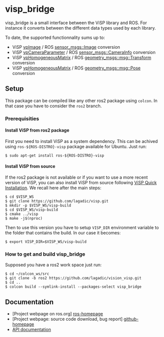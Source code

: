 # visp_bridge

visp_bridge is a small interface between the ViSP library and ROS. For instance it converts between the different data types used by each library.

To date, the supported functionnality sums up to:
 * ViSP [vpImage][visp-doc-homepage] / ROS [sensor_msgs::Image] conversion
 * ViSP [vpCameraParameter][visp-doc-homepage] / ROS [sensor_msgs::CameraInfo] conversion
 * ViSP [vpHomogeneousMatrix][visp-doc-homepage] / ROS [geometry_msgs::msg::Transform] conversion
 * ViSP [vpHomogeneousMatrix][visp-doc-homepage] / ROS [geometry_msgs::msg::Pose] conversion


## Setup

This package can be compiled like any other ros2 package using `colcon`. In that case you have to consider the `ros2` branch.

### Prerequisities

#### Install ViSP from ros2 package

First you need to install ViSP as a system dependency. This can be achived using `ros-${ROS-DISTRO}-visp` package available for Ubuntu. Just run:

	$ sudo apt-get install ros-${ROS-DISTRO}-visp

#### Install ViSP from source

If the ros2 package is not available or if you want to use a more recent version of ViSP, you can also install ViSP from source following [ViSP Quick Installation](https://visp-doc.inria.fr/doxygen/visp-daily/tutorial-install-ubuntu.html#install_ubuntu_quick). We recall here after the main steps:

    $ cd $VISP_WS
    $ git clone https://github.com/lagadic/visp.git
    $ mkdir -p $VISP_WS/visp-build
    $ cd $VISP_WS/visp-build
    $ cmake ../visp
    $ make -j$(nproc)

Then to use this version you have to setup `VISP_DIR` environment variable to the folder that contains the build. In our case it becomes:

	$ export VISP_DIR=$VISP_WS/visp-build

### How to get and build visp_bridge

Supposed you have a ros2 work space just run:

	$ cd ~/colcon_ws/src
	$ git clone -b ros2 https://github.com/lagadic/vision_visp.git
	$ cd ..
	$ colcon build --symlink-install --packages-select visp_bridge

Documentation
-------------

* [Project webpage on ros.org] [ros-homepage]
* [Project webpage: source code download, bug report] [github-homepage]
* [API documentation][api-homepage]


[github-homepage]: https://github.com/lagadic/visp_bridge
[ros-homepage]: http://www.ros.org/wiki/visp_bridge
[api-homepage]: http://ros.org/doc/api/visp_bridge/html/namespacemembers.html
[sensor_msgs::Image]: http://www.ros.org/doc/api/sensor_msgs/html/msg/Image.html|sensor_msgs::Image
[sensor_msgs::CameraInfo]: http://www.ros.org/doc/api/sensor_msgs/html/msg/CameraInfo.html|sensor_msgs::CameraInfo
[geometry_msgs::msg::Transform]: http://www.ros.org/doc/api/geometry_msgs/html/msg/Transform.html|geometry_msgs::msg::Transform
[geometry_msgs::msg::Pose]: http://www.ros.org/doc/api/geometry_msgs/html/msg/Pose.html|geometry_msgs::msg::Pose
[visp-doc-homepage]: http://team.inria.fr/lagadic/visp/publication.html
